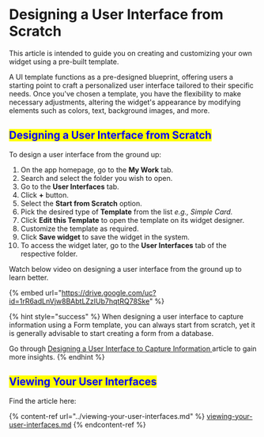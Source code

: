 # Designing a User Interface from Scratch

This article is intended to guide you on creating and customizing your own widget using a pre-built template.

A UI template functions as a pre-designed blueprint, offering users a starting point to craft a personalized user interface tailored to their specific needs. Once you've chosen a template, you have the flexibility to make necessary adjustments, altering the widget's appearance by modifying elements such as colors, text, background images, and more.

## <mark style="color:blue;">Designing a User Interface from Scratch</mark>

To design a user interface from the ground up:

1. On the app homepage, go to the **My Work** tab.
2. Search and select the folder you wish to open.
3. Go to the **User Interfaces** tab.
4. Click **+** button.
5. Select the **Start from Scratch** option.
6. Pick the desired type of **Template** from the list _e.g., Simple Card._
7. Click **Edit this Template** to open the template on its widget designer.
8. Customize the template as required.
9. Click **Save widget** to save the widget in the system.
10. To access the widget later, go to the **User Interfaces** tab of the respective folder.

Watch below video on designing a user interface from the ground up to learn better.

{% embed url="https://drive.google.com/uc?id=1rR6adLnVjw8BAbtLZzIUb7hqtRQ78Ske" %}



{% hint style="success" %}
When designing a user interface to capture information using a Form template, you can always start from scratch, yet it is generally advisable to start creating a form from a database.

Go through [Designing a User Interface to Capture Information ](https://app.gitbook.com/o/rFRFJlYlHWiEgHIppKnt/s/TG5DCdGHEfzVksM49xh8/\~/changes/5/user-interfaces/designing-a-user-interface/designing-a-user-interface-to-capture-information)article to gain more insights.
{% endhint %}

## <mark style="color:blue;">Viewing Your User Interfaces</mark>

Find the article here:

{% content-ref url="../viewing-your-user-interfaces.md" %}
[viewing-your-user-interfaces.md](../viewing-your-user-interfaces.md)
{% endcontent-ref %}

